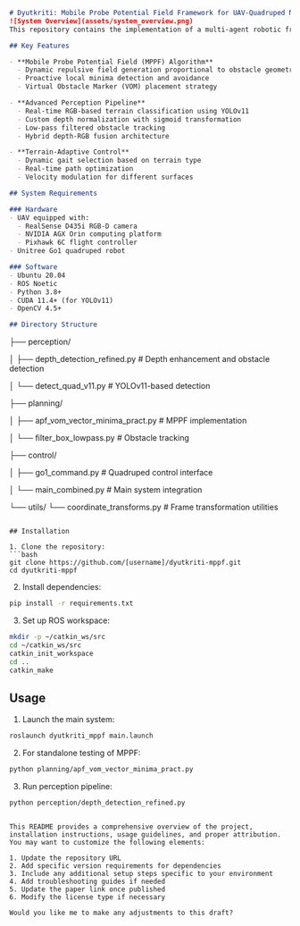 ```markdown
# Dyutkriti: Mobile Probe Potential Field Framework for UAV-Quadruped Navigation
![System Overview](assets/system_overview.png)
This repository contains the implementation of a multi-agent robotic framework that enables synergistic collaboration between a UAV and quadruped robot for autonomous industrial inspection tasks. The system features a novel Mobile Probe Potential Field (MPPF) algorithm for navigation and a comprehensive perception pipeline.

## Key Features

- **Mobile Probe Potential Field (MPPF) Algorithm**
  - Dynamic repulsive field generation proportional to obstacle geometries
  - Proactive local minima detection and avoidance
  - Virtual Obstacle Marker (VOM) placement strategy

- **Advanced Perception Pipeline**
  - Real-time RGB-based terrain classification using YOLOv11
  - Custom depth normalization with sigmoid transformation
  - Low-pass filtered obstacle tracking
  - Hybrid depth-RGB fusion architecture

- **Terrain-Adaptive Control**
  - Dynamic gait selection based on terrain type
  - Real-time path optimization
  - Velocity modulation for different surfaces

## System Requirements

### Hardware
- UAV equipped with:
  - RealSense D435i RGB-D camera
  - NVIDIA AGX Orin computing platform
  - Pixhawk 6C flight controller
- Unitree Go1 quadruped robot

### Software
- Ubuntu 20.04
- ROS Noetic
- Python 3.8+
- CUDA 11.4+ (for YOLOv11)
- OpenCV 4.5+

## Directory Structure

```
├── perception/

│   ├── depth_detection_refined.py      # Depth enhancement and obstacle detection

│   └── detect_quad_v11.py             # YOLOv11-based detection

├── planning/

│   ├── apf_vom_vector_minima_pract.py # MPPF implementation

│   └── filter_box_lowpass.py          # Obstacle tracking

├── control/

│   ├── go1_command.py                 # Quadruped control interface

│   └── main_combined.py               # Main system integration

└── utils/
    └── coordinate_transforms.py        # Frame transformation utilities
```

## Installation

1. Clone the repository:
```bash
git clone https://github.com/[username]/dyutkriti-mppf.git
cd dyutkriti-mppf
```

2. Install dependencies:
```bash
pip install -r requirements.txt
```

3. Set up ROS workspace:
```bash
mkdir -p ~/catkin_ws/src
cd ~/catkin_ws/src
catkin_init_workspace
cd ..
catkin_make
```

## Usage

1. Launch the main system:
```bash
roslaunch dyutkriti_mppf main.launch
```

2. For standalone testing of MPPF:
```bash
python planning/apf_vom_vector_minima_pract.py
```

3. Run perception pipeline:
```bash
python perception/depth_detection_refined.py
```

```

This README provides a comprehensive overview of the project, installation instructions, usage guidelines, and proper attribution. You may want to customize the following elements:

1. Update the repository URL
2. Add specific version requirements for dependencies
3. Include any additional setup steps specific to your environment
4. Add troubleshooting guides if needed
5. Update the paper link once published
6. Modify the license type if necessary

Would you like me to make any adjustments to this draft?
